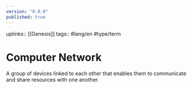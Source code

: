 ```yaml
---
version: "0.0.0"
published: true
---
```

uplinks:: [[Genesis]]
tags:: #lang/en #type/term 
# Computer Network
A group of devices linked to each other that enables them to communicate and share resources with one another.


